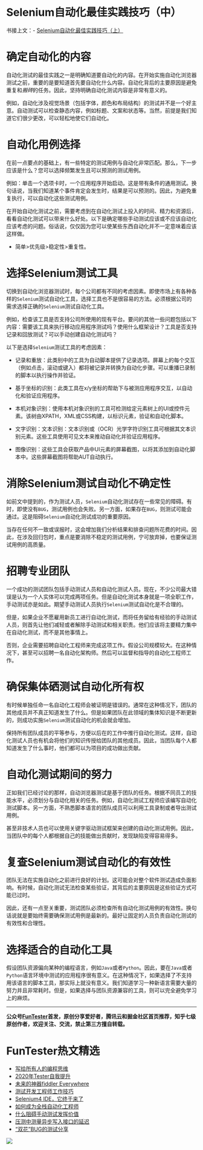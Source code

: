 # Selenium自动化最佳实践技巧（中）

书接上文：- [Selenium自动化最佳实践技巧（上）](https://mp.weixin.qq.com/s/lZww1azmncMMMHRY0_yKqA)

# 确定自动化的内容

自动化测试的最佳实践之一是明确知道要自动化的内容。在开始实施自动化浏览器测试之前，重要的是要知道首先要自动化什么内容。自动化背后的主要原因是避免重复和*搬砖*的任务。因此，坚持明确自动化测试内容是非常有意义的。

例如，自动化涉及视觉场景（包括字体，颜色和布局结构）的测试并不是一个好主意。自动测试可以检查静态内容，例如标题、文案和状态等。当然，前提是我们知道它们很少更改，可以轻松地使它们自动化。

# 自动化用例选择

在前一点要点的基础上，有一些特定的测试用例与自动化非常匹配。那么，下一步应该是什么？您可以选择频繁发生且可以预测的测试用例。

例如：单击一个选项卡时，一个应用程序开始启动。这是带有条件的通用测试。换句话说，当我们知道某个事件肯定会发生时，结果是可以预测的。因此，为避免重复执行，可以自动化这些测试用例。

在开始自动化测试之前，需要考虑到在自动化测试上投入的时间、精力和资源后，看看自动化测试可以带来什么好处。以下是确定哪些手动测试应该或不应该自动化应该考虑的问题。俗话说，仅仅因为您可以使某些东西自动化并不一定意味着应该这样做。

* 简单>优先级>稳定性>重复性。

# 选择Selenium测试工具

切换到自动化浏览器测试时，每个公司都有不同的考虑因素。即使市场上有各种各样的`Selenium`测试自动化工具，选择工具也不是很容易的方法。必须根据公司的需求选择正确的`Selenium`测试自动化工具。

例如，检查该工具是否支持公司所使用的现有平台。要问的其他一些问题包括以下内容：需要该工具来执行移动应用程序测试吗？使用什么框架设计？工具是否支持记录和回放测试？可以手动创建自动化测试吗？

以下是选择`Selenium`测试工具的考虑因素：

* 记录和重放：此类别中的工具为自动脚本提供了记录选项。屏幕上的每个交互（例如点击，滚动或键入）都将被记录并转换为自动化步骤。可以重播已录制的脚本以执行操作并验证。

* 基于坐标的识别：此类工具在x/y坐标的帮助下与被测应用程序交互，以自动化和验证应用程序。

* 本机对象识别：使用本机对象识别的工具可检测给定元素树上的UI或控件元素。该树由XPATH，XML或CSS构建，以标识元素，验证和自动化脚本。

* 文字识别：文本识别：文本识别或（OCR）光学字符识别工具可根据其文本识别元素。这些工具使用可见文本来推动自动化并验证应用程序。

* 图像识别：这些工具会获取产品中UI元素的屏幕截图，以将其添加到自动化脚本中。这些屏幕截图将帮助AUT自动执行。

# 消除Selenium测试自动化不确定性

如前文中提到的，作为测试人员，`Selenium`自动化测试存在一些常见的障碍。有时，即使没有`BUG`，测试用例也会失败。另一方面，如果存在`BUG`，则测试可能会通过。这是阻碍`Selenium`自动化测试成功的重要原因。

当存在任何不一致或误报时，这会增加我们分析结果和排查问题所花费的时间。因此，在涉及回归包时，重点是要消除不稳定的测试用例，宁可放弃掉，也要保证测试用例的高质量。

# 招聘专业团队

一个成功的测试团队包括手动测试人员和自动化测试人员。现在，不少公司最大错误是认为一个人实体可以完成两项任务。但是自动化测试本身就是一项全职工作，手动测试亦是如此。期望手动测试人员执行`Selenium`测试自动化是不合理的。

但是，如果企业不愿雇用新员工进行自动化测试，而将任务留给有经验的手动测试人员，则首先让他们减轻或者解除手动测试和相关职责。他们应该将主要精力集中在自动化测试，而不是其他事情上。

否则，企业需要招聘自动化工程师来完成这项工作。假设公司规模较大。在这种情况下，甚至可以招聘一名自动化架构师。然后可以监督和指导的自动化工程师工作。

# 确保集体硒测试自动化所有权

有时候单独任命一名自动化工程师会被证明是错误的。通常在这种情况下，团队的其他成员并不真正知道发生了什么。但是如果团队在此领域的集体知识是不断更新的，则成功实施`Selenium`测试自动化的机会就会增加。

保持所有团队成员的平等参与，方便以后在的工作中推行自动化测试。这样，自动化测试人员也有机会将他们的知识传授给团队的其他成员。因此，当团队每个人都知道发生了什么事时，他们都可以为项目的成功做出贡献。

# 自动化测试期间的努力

正如我们已经讨论的那样，自动浏览器测试是基于团队的任务。根据不同员工的技能水平，必须划分与自动化相关的任务。例如，自动化测试工程师应该编写自动化测试脚本。另一方面，不熟悉脚本语言的团队成员可以利用工具录制或者导出测试用例。

甚至非技术人员也可以使用关键字驱动测试框架来创建的自动化测试用例。因此，当团队中的每个人都根据自己的技能做出贡献时，发现缺陷变得容易得多。

# 复查Selenium测试自动化的有效性

团队无法在实施自动化之前进行良好的计划。这可能会对整个软件测试造成负面影响。有时候，自动化测试无法检查某些验证，其背后的主要原因是这些验证方式可能已过时。

因此，还有一点至关重要，测试团队必须检查所有自动化测试用例的有效性。换句话说就是要始终需要确保测试用例是最新的。最好让固定的人员负责自动化测试的有效性和合理性。

# 选择适合的自动化工具

假设团队资源偏向某种的编程语言，例如`Java`或者`Python`。因此，要在`Java`或者`Python`语言环境中测试的应用程序很有意义。在这种情况下，如果选择了不支持用该语言的脚本工具，那实际上就没有意义。我们知道学习一种新语言需要大量的努力并且非常耗时。但是，如果选择与团队资源兼容的工具，则可以完全避免学习上的麻烦。

----
**公众号[FunTester](https://mp.weixin.qq.com/s/s7ZmCNBYy3j-71JFbtgneg)首发，原创分享爱好者，腾讯云和掘金社区首页推荐，知乎七级原创作者，欢迎关注、交流，禁止第三方擅自转载。**

FunTester热文精选
=

- [写给所有人的编程思维](https://mp.weixin.qq.com/s/Oj33UCnYfbUgzsBzEm2GPQ)
- [2020年Tester自我提升](https://mp.weixin.qq.com/s/vuhUp85_6Sbg6ReAN3TTSQ)
- [未来的神器fiddler Everywhere](https://mp.weixin.qq.com/s/-BSuHR6RPkdv8R-iy47MLQ)
- [测试开发工程师工作技巧](https://mp.weixin.qq.com/s/TvrUCisja5Zbq-NIwy_2fQ)
- [Selenium4 IDE，它终于来了](https://mp.weixin.qq.com/s/XNotlZvFpmBmBQy1pYifOw)
- [如何成为全栈自动化工程师](https://mp.weixin.qq.com/s/j2rQ3COFhg939KLrgKr_bg)
- [什么阻碍手动测试发挥价值](https://mp.weixin.qq.com/s/t0VAVyA3ywQsHzaqzSILOw)
- [压测中测量异步写入接口的延迟](https://mp.weixin.qq.com/s/odvK1iYgg4eRVtOOPbq15w)
- [“双花”BUG的测试分享](https://mp.weixin.qq.com/s/0dsBsssNfg-seJ_tu9zFaQ)


![](https://mmbiz.qpic.cn/mmbiz_png/13eN86FKXzDnHxttBoq6jhgic4jJF8icbAMdOvlR0xXUX9a3tupYYib3ibYyIHicNtefS3Jo7yefLKlQWgLK7bCgCLA/640?wx_fmt=png&tp=webp&wxfrom=5&wx_lazy=1&wx_co=1)